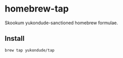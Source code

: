 # homebrew-tap
Skookum yukondude-sanctioned homebrew formulae.

## Install

    brew tap yukondude/tap
